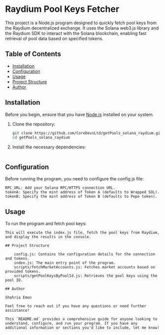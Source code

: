 # Raydium Pool Keys Fetcher

This project is a Node.js program designed to quickly fetch pool keys from the Raydium decentralized exchange. It uses the Solana web3.js library and the Raydium SDK to interact with the Solana blockchain, enabling fast retrieval of pool data based on specified tokens.

## Table of Contents

- [Installation](#installation)
- [Configuration](#configuration)
- [Usage](#usage)
- [Project Structure](#project-structure)
- [Author](#author)

## Installation

Before you begin, ensure that you have [Node.js](https://nodejs.org/) installed on your system.

1. Clone the repository:

   ```bash
   git clone https://github.com/CoreDevsLtd/getPools_solana_raydium.git
   cd getPools_solana_raydium
2. Install the necessary dependencies:
    ```npm install

## Configuration

Before running the program, you need to configure the config.js file:

    RPC_URL: Add your Solana RPC/HTTPS connection URL.
    tokenA: Specify the mint address of Token A (defaults to Wrapped SOL).
    tokenB: Specify the mint address of Token B (defaults to Pepe token).

## Usage

To run the program and fetch pool keys:
```npm run dev
This will execute the index.js file, fetch the pool keys from Raydium, and display the results in the console.

## Project Structure

    config.js: Contains the configuration details for the connection and tokens.
    index.js: The main entry point of the program.
    scripts/fetchMarketAccounts.js: Fetches market accounts based on provided tokens.
    scripts/getPoolKeysByPoolId.js: Retrieves the pool keys using the pool ID.

## Author

Shahria Emon

Feel free to reach out if you have any questions or need further assistance!

This `README.md` provides a comprehensive guide for anyone looking to understand, configure, and run your program. If you have any additional information or sections you'd like to include, let me know!
